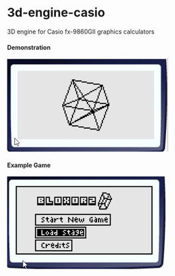# 3d-engine-casio
3D engine for Casio fx-9860GII graphics calculators

#### Demonstration
![Demo Screenshot](demo.gif)

#### Example Game
![Bloxorz Screenshot](bloxorz.gif)
